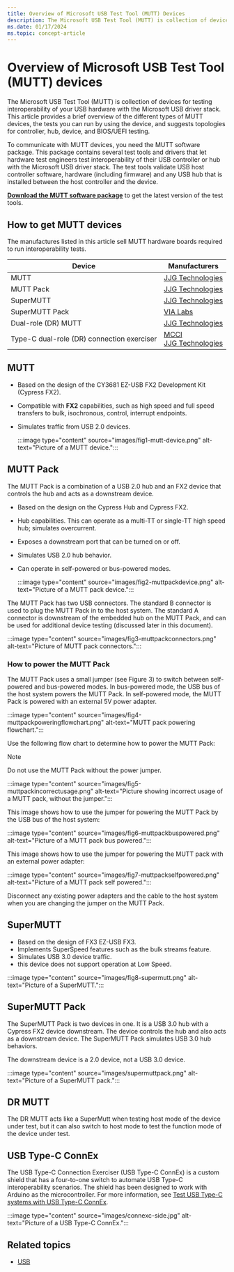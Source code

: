 ```yaml
---
title: Overview of Microsoft USB Test Tool (MUTT) Devices
description: The Microsoft USB Test Tool (MUTT) is collection of devices for testing interoperability of your USB hardware with the Microsoft USB driver stack.
ms.date: 01/17/2024
ms.topic: concept-article
---
```


# Overview of Microsoft USB Test Tool (MUTT) devices

The Microsoft USB Test Tool (MUTT) is collection of devices for testing interoperability of your USB hardware with the Microsoft USB driver stack. This article provides a brief overview of the different types of MUTT devices, the tests you can run by using the device, and suggests topologies for controller, hub, device, and BIOS/UEFI testing.

To communicate with MUTT devices, you need the MUTT software package. This package contains several test tools and drivers that let hardware test engineers test interoperability of their USB controller or hub with the Microsoft USB driver stack. The test tools validate USB host controller software, hardware (including firmware) and any USB hub that is installed between the host controller and the device.

**[Download the MUTT software package](https://www.microsoft.com/download/details.aspx?id=51604)** to get the latest version of the test tools.

## How to get MUTT devices

The manufactures listed in this article sell MUTT hardware boards required to run interoperability tests.

| Device | Manufacturers |
|---|---|
| MUTT | [JJG Technologies](http://www.jjgtechnologies.com/Mutt20.htm) |
| MUTT Pack | [JJG Technologies](http://www.jjgtechnologies.com/MuttPack.htm) |
| SuperMUTT | [JJG Technologies](http://www.jjgtechnologies.com/supermutt.htm) |
| SuperMUTT Pack | [VIA Labs](https://www.via-labs.com/shop.php?id=2) |
| Dual-role (DR) MUTT | [JJG Technologies](http://www.jjgtechnologies.com/drmutt.htm) |
| Type-C dual-role (DR) connection exerciser | [MCCI](https://mcci.com/usb/dev-tools/3101-type-c-connection-exerciser/)<br>[JJG Technologies](http://www.jjgtechnologies.com/typecconne.htm) |

## MUTT

- Based on the design of the CY3681 EZ-USB FX2 Development Kit (Cypress FX2).
- Compatible with **FX2** capabilities, such as high speed and full speed transfers to bulk, isochronous, control, interrupt endpoints.
- Simulates traffic from USB 2.0 devices.

    :::image type="content" source="images/fig1-mutt-device.png" alt-text="Picture of a MUTT device.":::

## MUTT Pack

The MUTT Pack is a combination of a USB 2.0 hub and an FX2 device that controls the hub and acts as a downstream device.

- Based on the design on the Cypress Hub and Cypress FX2.
- Hub capabilities. This can operate as a multi-TT or single-TT high speed hub; simulates overcurrent.
- Exposes a downstream port that can be turned on or off.
- Simulates USB 2.0 hub behavior.
- Can operate in self-powered or bus-powered modes.

    :::image type="content" source="images/fig2-muttpackdevice.png" alt-text="Picture of a MUTT pack device.":::

The MUTT Pack has two USB connectors. The standard B connector is used to plug the MUTT Pack in to the host system. The standard A connector is downstream of the embedded hub on the MUTT Pack, and can be used for additional device testing (discussed later in this document).

:::image type="content" source="images/fig3-muttpackconnectors.png" alt-text="Picture of MUTT pack connectors.":::

### How to power the MUTT Pack

The MUTT Pack uses a small jumper (see Figure 3) to switch between self-powered and bus-powered modes. In bus-powered mode, the USB bus of the host system powers the MUTT Pack. In self-powered mode, the MUTT Pack is powered with an external 5V power adapter.

:::image type="content" source="images/fig4-muttpackpoweringflowchart.png" alt-text="MUTT pack powering flowchart.":::

Use the following flow chart to determine how to power the MUTT Pack:

> [!NOTE]
> Do not use the MUTT Pack without the power jumper.

:::image type="content" source="images/fig5-muttpackincorrectusage.png" alt-text="Picture showing incorrect usage of a MUTT pack, without the jumper.":::

This image shows how to use the jumper for powering the MUTT Pack by the USB bus of the host system:

:::image type="content" source="images/fig6-muttpackbuspowered.png" alt-text="Picture of a MUTT pack bus powered.":::

This image shows how to use the jumper for powering the MUTT pack with an external power adapter:

:::image type="content" source="images/fig7-muttpackselfpowered.png" alt-text="Picture of a MUTT pack self powered.":::

Disconnect any existing power adapters and the cable to the host system when you are changing the jumper on the MUTT Pack.

## SuperMUTT

- Based on the design of FX3 EZ-USB FX3.
- Implements SuperSpeed features such as the bulk streams feature.
- Simulates USB 3.0 device traffic.
- this device does not support operation at Low Speed.

:::image type="content" source="images/fig8-supermutt.png" alt-text="Picture of a SuperMUTT.":::

## SuperMUTT Pack

The SuperMUTT Pack is two devices in one. It is a USB 3.0 hub with a Cypress FX2 device downstream. The device controls the hub and also acts as a downstream device. The SuperMUTT Pack simulates USB 3.0 hub behaviors.

The downstream device is a 2.0 device, not a USB 3.0 device.

:::image type="content" source="images/supermuttpack.png" alt-text="Picture of a SuperMUTT pack.":::

## DR MUTT

The DR MUTT acts like a SuperMutt when testing host mode of the device under test, but it can also switch to host mode to test the function mode of the device under test.

## USB Type-C ConnEx

The USB Type-C Connection Exerciser (USB Type-C ConnEx) is a custom shield that has a four-to-one switch to automate USB Type-C interoperability scenarios. The shield has been designed to work with Arduino as the microcontroller. For more information, see [Test USB Type-C systems with USB Type-C ConnEx](test-usb-type-c-systems-with-mutt-connex-c.md).

:::image type="content" source="images/connexc-side.jpg" alt-text="Picture of a USB Type-C ConnEx.":::

## Related topics

- [USB](../index.yml)
